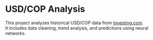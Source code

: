 # USD/COP Analysis

This project analyzes historical USD/COP data from [Investing.com](https://www.investing.com/currencies/usd-cop-historical-data).  
It includes data cleaning, trend analysis, and predictions using neural networks.
